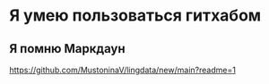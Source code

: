 Я умею пользоваться гитхабом 
==========
Я помню Маркдаун 
---------
<https://github.com/MustoninaV/lingdata/new/main?readme=1>
